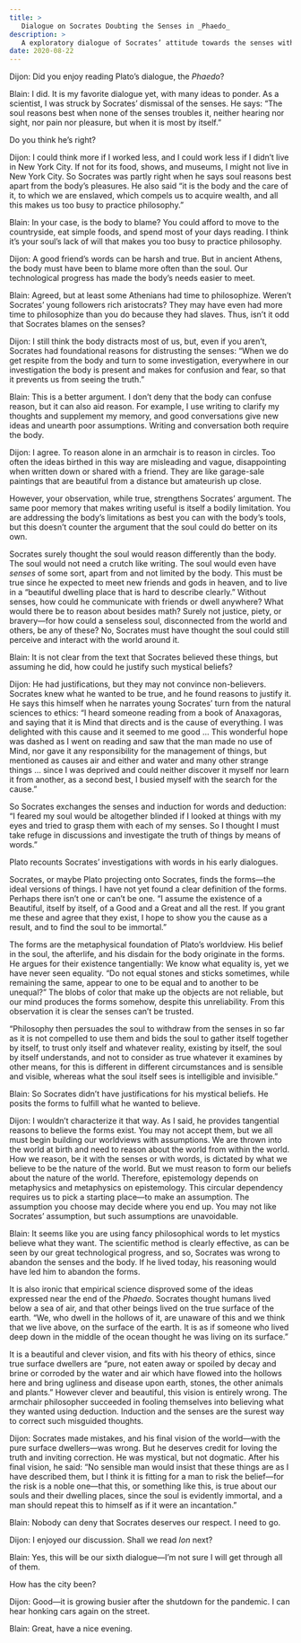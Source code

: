 ```yaml
---
title: >
   Dialogue on Socrates Doubting the Senses in _Phaedo_
description: >
   A exploratory dialogue of Socrates’ attitude towards the senses within _Phaedo_.
date: 2020-08-22
---
```


<span class="sc">Dijon:</span> Did you enjoy reading Plato’s dialogue, the _Phaedo_?

<span class="sc">Blain:</span> I did. It is my favorite dialogue yet, with many ideas to ponder. As a scientist, I was struck by Socrates’ dismissal of the senses. He says: “The soul reasons best when none of the senses troubles it, neither hearing nor sight, nor pain nor pleasure, but when it is most by itself.”

Do you think he’s right?

<span class="sc">Dijon:</span> I could think more if I worked less, and I could work less if I didn’t live in New York City. If not for its food, shows, and museums, I might not live in New York City. So Socrates was partly right when he says soul reasons best apart from the body’s pleasures. He also said “it is the body and the care of it, to which we are enslaved, which compels us to acquire wealth, and all this makes us too busy to practice philosophy.”

<span class="sc">Blain:</span> In your case, is the body to blame? You could afford to move to the countryside, eat simple foods, and spend most of your days reading. I think it’s your soul’s lack of will that makes you too busy to practice philosophy.

<span class="sc">Dijon:</span> A good friend’s words can be harsh and true. But in ancient Athens, the body must have been to blame more often than the soul. Our technological progress has made the body’s needs easier to meet.

<span class="sc">Blain:</span> Agreed, but at least some Athenians had time to philosophize. Weren’t Socrates’ young followers rich aristocrats? They may have even had more time to philosophize than you do because they had slaves. Thus, isn’t it odd that Socrates blames on the senses?

<span class="sc">Dijon:</span> I still think the body distracts most of us, but, even if you aren’t, Socrates had foundational reasons for distrusting the senses: “When we do get respite from the body and turn to some investigation, everywhere in our investigation the body is present and makes for confusion and fear, so that it prevents us from seeing the truth.”

<span class="sc">Blain:</span> This is a better argument. I don’t deny that the body can confuse reason, but it can also aid reason. For example, I use writing to clarify my thoughts and supplement my memory, and good conversations give new ideas and unearth poor assumptions. Writing and conversation both require the body.

<span class="sc">Dijon:</span> I agree. To reason alone in an armchair is to reason in circles. Too often the ideas birthed in this way are misleading and vague, disappointing when written down or shared with a friend. They are like garage-sale paintings that are beautiful from a distance but amateurish up close.

However, your observation, while true, strengthens Socrates’ argument. The same poor memory that makes writing useful is itself a bodily limitation. You are addressing the body’s limitations as best you can with the body’s tools, but this doesn’t counter the argument that the soul could do better on its own.

Socrates surely thought the soul would reason differently than the body. The soul would not need a crutch like writing. The soul would even have _senses_ of some sort, apart from and not limited by the body. This must be true since he expected to meet new friends and gods in heaven, and to live in a “beautiful dwelling place that is hard to describe clearly.” Without senses, how could he communicate with friends or dwell anywhere? What would there be to reason about besides math? Surely not justice, piety, or bravery—for how could a senseless soul, disconnected from the world and others, be any of these? No, Socrates must have thought the soul could still perceive and interact with the world around it.

<span class="sc">Blain:</span> It is not clear from the text that Socrates believed these things, but assuming he did, how could he justify such mystical beliefs?

<span class="sc">Dijon:</span> He had justifications, but they may not convince non-believers. Socrates knew what he wanted to be true, and he found reasons to justify it. He says this himself when he narrates young Socrates’ turn from the natural sciences to ethics: “I heard someone reading from a book of Anaxagoras, and saying that it is Mind that directs and is the cause of everything. I was delighted with this cause and it seemed to me good … This wonderful hope was dashed as I went on reading and saw that the man made no use of Mind, nor gave it any responsibility for the management of things, but mentioned as causes air and either and water and many other strange things … since I was deprived and could neither discover it myself nor learn it from another, as a second best, I busied myself with the search for the cause.”

So Socrates exchanges the senses and induction for words and deduction: “I feared my soul would be altogether blinded if I looked at things with my eyes and tried to grasp them with each of my senses. So I thought I must take refuge in discussions and investigate the truth of things by means of words.”

Plato recounts Socrates’ investigations with words in his early dialogues.

Socrates, or maybe Plato projecting onto Socrates, finds the forms—the ideal versions of things. I have not yet found a clear definition of the forms. Perhaps there isn’t one or can’t be one. “I assume the existence of a Beautiful, itself by itself, of a Good and a Great and all the rest. If you grant me these and agree that they exist, I hope to show you the cause as a result, and to find the soul to be immortal.”

The forms are the metaphysical foundation of Plato’s worldview. His belief in the soul, the afterlife, and his disdain for the body originate in the forms. He argues for their existence tangentially: We know what equality is, yet we have never seen equality. “Do not equal stones and sticks sometimes, while remaining the same, appear to one to be equal and to another to be unequal?” The blobs of color that make up the objects are not reliable, but our mind produces the forms somehow, despite this unreliability. From this observation it is clear the senses can’t be trusted.

“Philosophy then persuades the soul to withdraw from the senses in so far as it is not compelled to use them and bids the soul to gather itself together by itself, to trust only itself and whatever reality, existing by itself, the soul by itself understands, and not to consider as true whatever it examines by other means, for this is different in different circumstances and is sensible and visible, whereas what the soul itself sees is intelligible and invisible.”

<span class="sc">Blain:</span> So Socrates didn’t have justifications for his mystical beliefs. He posits the forms to fulfill what he wanted to believe.

<span class="sc">Dijon:</span> I wouldn’t characterize it that way. As I said, he provides tangential reasons to believe the forms exist. You may not accept them, but we all must begin building our worldviews with assumptions. We are thrown into the world at birth and need to reason about the world from within the world. How we reason, be it with the senses or with words, is dictated by what we believe to be the nature of the world. But we must reason to form our beliefs about the nature of the world. Therefore, epistemology depends on metaphysics and metaphysics on epistemology. This circular dependency requires us to pick a starting place—to make an assumption. The assumption you choose may decide where you end up. You may not like Socrates’ assumption, but such assumptions are unavoidable.

<span class="sc">Blain:</span> It seems like you are using fancy philosophical words to let mystics believe what they want. The scientific method is clearly effective, as can be seen by our great technological progress, and so, Socrates was wrong to abandon the senses and the body. If he lived today, his reasoning would have led him to abandon the forms.

It is also ironic that empirical science disproved some of the ideas expressed near the end of the _Phaedo_. Socrates thought humans lived below a sea of air, and that other beings lived on the true surface of the earth. “We, who dwell in the hollows of it, are unaware of this and we think that we live above, on the surface of the earth. It is as if someone who lived deep down in the middle of the ocean thought he was living on its surface.”

It is a beautiful and clever vision, and fits with his theory of ethics, since true surface dwellers are “pure, not eaten away or spoiled by decay and brine or corroded by the water and air which have flowed into the hollows here and bring ugliness and disease upon earth, stones, the other animals and plants.” However clever and beautiful, this vision is entirely wrong. The armchair philosopher succeeded in fooling themselves into believing what they wanted using deduction. Induction and the senses are the surest way to correct such misguided thoughts.

<span class="sc">Dijon:</span> Socrates made mistakes, and his final vision of the world—with the pure surface dwellers—was wrong. But he deserves credit for loving the truth and inviting correction. He was mystical, but not dogmatic. After his final vision, he said: “No sensible man would insist that these things are as I have described them, but I think it is fitting for a man to risk the belief—for the risk is a noble one—that this, or something like this, is true about our souls and their dwelling places, since the soul is evidently immortal, and a man should repeat this to himself as if it were an incantation.”

<span class="sc">Blain:</span> Nobody can deny that Socrates deserves our respect. I need to go.

<span class="sc">Dijon:</span> I enjoyed our discussion. Shall we read _Ion_ next?

<span class="sc">Blain:</span> Yes, this will be our sixth dialogue—I’m not sure I will get through all of them.

How has the city been?

<span class="sc">Dijon:</span> Good—it is growing busier after the shutdown for the pandemic. I can hear honking cars again on the street.

<span class="sc">Blain:</span> Great, have a nice evening.
